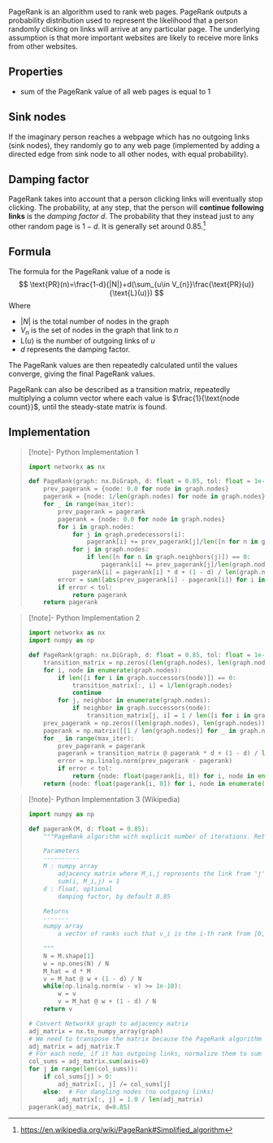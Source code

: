 PageRank is an algorithm used to rank web pages. PageRank outputs a probability distribution used to represent the likelihood that a person randomly clicking on links will arrive at any particular page. The underlying assumption is that more important websites are likely to receive more links from other websites.
## Properties
- sum of the PageRank value of all web pages is equal to 1
## Sink nodes
If the imaginary person reaches a webpage which has no outgoing links (sink nodes), they randomly go to any web page (implemented by adding a directed edge from sink node to all other nodes, with equal probability).
## Damping factor
PageRank takes into account that a person clicking links will eventually stop clicking. The probability, at any step, that the person will **continue following links** is the *damping factor* $d$. The probability that they instead just to any other random page is $1-d$. It is generally set around $0.85$.[^1]
## Formula
The formula for the PageRank value of a node is 
$$
\text{PR}(n)=\frac{1-d}{|N|}+d(\sum_{u\in V_{n}}\frac{\text{PR}(u)}{\text{L}(u)})
$$
Where
- $|N|$ is the total number of nodes in the graph
- $V_n$ is the set of nodes in the graph that link to $n$
- $\text{L}(u)$ is the number of outgoing links of $u$
- $d$ represents the damping factor.

The PageRank values are then repeatedly calculated until the values converge, giving the final PageRank values.

PageRank can also be described as a transition matrix, repeatedly multiplying a column vector where each value is $\frac{1}{\text{node count}}$, until the steady-state matrix is found.
## Implementation

> [!note]- Python Implementation 1
> ```python
> import networkx as nx
> 
> def PageRank(graph: nx.DiGraph, d: float = 0.85, tol: float = 1e-6, max_iter: int = 10000) -> dict:
>     prev_pagerank = {node: 0.0 for node in graph.nodes}
>     pagerank = {node: 1/len(graph.nodes) for node in graph.nodes}
>     for _ in range(max_iter):
>         prev_pagerank = pagerank
>         pagerank = {node: 0.0 for node in graph.nodes}
>         for i in graph.nodes:
>             for j in graph.predecessors(i):
>                 pagerank[i] += prev_pagerank[j]/len([n for n in graph.neighbors(j)])
>             for j in graph.nodes:
>                 if len([n for n in graph.neighbors(j)]) == 0:
>                     pagerank[i] += prev_pagerank[j]/len(graph.nodes)
>             pagerank[i] = pagerank[i] * d + (1 - d) / len(graph.nodes)
>         error = sum([abs(prev_pagerank[i] - pagerank[i]) for i in pagerank.keys()])
>         if error < tol:
>             return pagerank
>     return pagerank
> ```
> 

> [!note]- Python Implementation 2
> 
> ```python
> import networkx as nx
> import numpy as np
> 
> def PageRank(graph: nx.DiGraph, d: float = 0.85, tol: float = 1e-6, max_iter: int = 10000) -> dict:
>     transition_matrix = np.zeros((len(graph.nodes), len(graph.nodes)))
>     for i, node in enumerate(graph.nodes):
>         if len([i for i in graph.successors(node)]) == 0:
>             transition_matrix[:, i] = 1/len(graph.nodes)
>             continue
>         for j, neighbor in enumerate(graph.nodes):
>             if neighbor in graph.successors(node):
>                 transition_matrix[j, i] = 1 / len([i for i in graph.successors(node)])
>     prev_pagerank = np.zeros((len(graph.nodes), len(graph.nodes)))
>     pagerank = np.matrix([[1 / len(graph.nodes)] for _ in graph.nodes])
>     for _ in range(max_iter):
>         prev_pagerank = pagerank
>         pagerank = transition_matrix @ pagerank * d + (1 - d) / len(graph.nodes)
>         error = np.linalg.norm(prev_pagerank - pagerank)
>         if error < tol:
>             return {node: float(pagerank[i, 0]) for i, node in enumerate(graph.nodes)}
>     return {node: float(pagerank[i, 0]) for i, node in enumerate(graph.nodes)}
> ```

> [!note]- Python Implementation 3 (Wikipedia)
> ```python
> import numpy as np
> 
> def pagerank(M, d: float = 0.85):
>     """PageRank algorithm with explicit number of iterations. Returns ranking of nodes (pages) in the adjacency matrix.
> 
>     Parameters
>     ----------
>     M : numpy array
>         adjacency matrix where M_i,j represents the link from 'j' to 'i', such that for all 'j'
>         sum(i, M_i,j) = 1
>     d : float, optional
>         damping factor, by default 0.85
> 
>     Returns
>     -------
>     numpy array
>         a vector of ranks such that v_i is the i-th rank from [0, 1],
> 
>     """
>     N = M.shape[1]
>     w = np.ones(N) / N
>     M_hat = d * M
>     v = M_hat @ w + (1 - d) / N
>     while(np.linalg.norm(w - v) >= 1e-10):
>         w = v
>         v = M_hat @ w + (1 - d) / N
>     return v
> 
> # Convert NetworkX graph to adjacency matrix
> adj_matrix = nx.to_numpy_array(graph)
> # We need to transpose the matrix because the PageRank algorithm assumes that M[i, j] is the probability of going from j to i
> adj_matrix = adj_matrix.T
> # For each node, if it has outgoing links, normalize them to sum to 1
> col_sums = adj_matrix.sum(axis=0)
> for j in range(len(col_sums)):
>     if col_sums[j] > 0:
>         adj_matrix[:, j] /= col_sums[j]
>     else:  # For dangling nodes (no outgoing links)
>         adj_matrix[:, j] = 1.0 / len(adj_matrix)
> pagerank(adj_matrix, d=0.85)
> ```

[^1]: https://en.wikipedia.org/wiki/PageRank#Simplified_algorithm